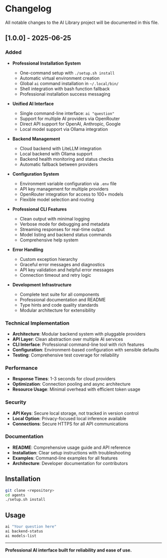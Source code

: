 # Changelog

All notable changes to the AI Library project will be documented in this file.

## [1.0.0] - 2025-06-25

### Added
- **Professional Installation System**
  - One-command setup with `./setup.sh install`
  - Automatic virtual environment creation
  - Global `ai` command installation in `~/.local/bin/`
  - Shell integration with bash function fallback
  - Professional installation success messaging

- **Unified AI Interface**
  - Single command-line interface: `ai "question"`
  - Support for multiple AI providers via OpenRouter
  - Direct API support for OpenAI, Anthropic, Google
  - Local model support via Ollama integration

- **Backend Management**
  - Cloud backend with LiteLLM integration
  - Local backend with Ollama support
  - Backend health monitoring and status checks
  - Automatic fallback between providers

- **Configuration System**
  - Environment variable configuration via `.env` file
  - API key management for multiple providers
  - OpenRouter integration for access to 100+ models
  - Flexible model selection and routing

- **Professional CLI Features**
  - Clean output with minimal logging
  - Verbose mode for debugging and metadata
  - Streaming responses for real-time output
  - Model listing and backend status commands
  - Comprehensive help system

- **Error Handling**
  - Custom exception hierarchy
  - Graceful error messages and diagnostics
  - API key validation and helpful error messages
  - Connection timeout and retry logic

- **Development Infrastructure**
  - Complete test suite for all components
  - Professional documentation and README
  - Type hints and code quality standards
  - Modular architecture for extensibility

### Technical Implementation
- **Architecture**: Modular backend system with pluggable providers
- **API Layer**: Clean abstraction over multiple AI services
- **CLI Interface**: Professional command-line tool with rich features
- **Configuration**: Environment-based configuration with sensible defaults
- **Testing**: Comprehensive test coverage for reliability

### Performance
- **Response Times**: 1-3 seconds for cloud providers
- **Optimization**: Connection pooling and async architecture
- **Resource Usage**: Minimal overhead with efficient token usage

### Security
- **API Keys**: Secure local storage, not tracked in version control
- **Local Option**: Privacy-focused local inference available
- **Connections**: Secure HTTPS for all API communications

### Documentation
- **README**: Comprehensive usage guide and API reference
- **Installation**: Clear setup instructions with troubleshooting
- **Examples**: Command-line examples for all features
- **Architecture**: Developer documentation for contributors

## Installation

```bash
git clone <repository>
cd agents
./setup.sh install
```

## Usage

```bash
ai "Your question here"
ai backend-status
ai models-list
```

---

**Professional AI interface built for reliability and ease of use.**
